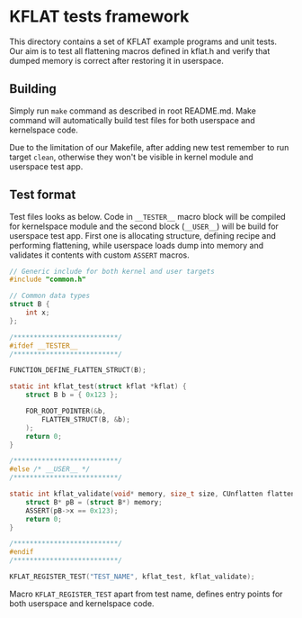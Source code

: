 # KFLAT tests framework

This directory contains a set of KFLAT example programs and unit tests. Our aim is to test all flattening macros defined in kflat.h and verify that dumped memory is correct after restoring it in userspace.

## Building

Simply run `make` command as described in root README.md. Make command will automatically build test files for both userspace and kernelspace code.

Due to the limitation of our Makefile, after adding new test remember to run target `clean`, otherwise they won't be visible in kernel module and userspace test app.

## Test format

Test files looks as below. Code in `__TESTER__` macro block will be compiled for kernelspace module and the second block (`__USER__`) will be build for userspace test app. First one is allocating structure, defining recipe and performing flattening, while userspace loads dump into memory and validates it contents with custom `ASSERT` macros.

```c
// Generic include for both kernel and user targets
#include "common.h"

// Common data types
struct B {
	int x;
};

/**************************/
#ifdef __TESTER__
/**************************/

FUNCTION_DEFINE_FLATTEN_STRUCT(B);

static int kflat_test(struct kflat *kflat) {
	struct B b = { 0x123 };

	FOR_ROOT_POINTER(&b,
		FLATTEN_STRUCT(B, &b);
	);
	return 0;
}

/**************************/
#else /* __USER__ */
/**************************/

static int kflat_validate(void* memory, size_t size, CUnflatten flatten) {
	struct B* pB = (struct B*) memory;
	ASSERT(pB->x == 0x123);
	return 0;
}

/**************************/
#endif
/**************************/

KFLAT_REGISTER_TEST("TEST_NAME", kflat_test, kflat_validate);
```

Macro `KFLAT_REGISTER_TEST` apart from test name, defines entry points for both userspace and kernelspace code.
